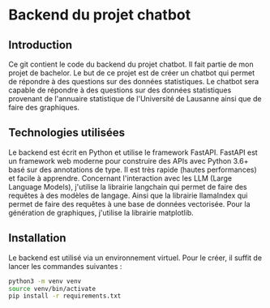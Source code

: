 # Backend du projet chatbot

## Introduction

Ce git contient le code du backend du projet chatbot. Il fait partie de mon projet de bachelor. Le but de ce projet est de créer un chatbot qui permet de répondre à des questions sur des données statistiques. Le chatbot sera capable de répondre à des questions sur des données statistiques provenant de l'annuaire statistique de l'Université de Lausanne ainsi que de faire des graphiques.

## Technologies utilisées

Le backend est écrit en Python et utilise le framework FastAPI. FastAPI est un framework web moderne pour construire des APIs avec Python 3.6+ basé sur des annotations de type. Il est très rapide (hautes performances) et facile à apprendre. Concernant l'interaction avec les LLM (Large Language Models), j'utilise la librairie langchain qui permet de faire des requêtes à des modèles de langage. Ainsi que la librairie llamaIndex qui permet de faire des requêtes à une base de données vectorisée. Pour la génération de graphiques, j'utilise la librairie matplotlib.

## Installation

Le backend est utilisé via un environnement virtuel. Pour le créer, il suffit de lancer les commandes suivantes :

```bash
python3 -m venv venv
source venv/bin/activate
pip install -r requirements.txt
```
